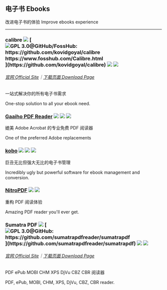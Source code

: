 ## 电子书   Ebooks

改进电子书的体验   Improve ebooks experience

---

### calibre ![](/assets/图片2.png) [![](/assets/open-source-icon.png "GPL 3.0@GitHub/FossHub: https://github.com/kovidgoyal/calibre https://www.fosshub.com/Calibre.html")](https://github.com/kovidgoyal/calibre) ![](/assets/earth-globe.png) ![](/assets/usb.png)

###### [官网 Official Site](http://calibre-ebook.com/)｜[下载页面 Download Page](http://calibre-ebook.com/download)

一站式解决你的所有电子书需求

One-stop solution to all your ebook need.

### [Gaaiho PDF Reader](http://pdf.gaaiho.com/index.php) ![](/assets/图片2.png) ![](/assets/earth-globe.png) ![](/assets/multi_platform.png)

媲美 Adobe Acrobat 的专业免费 PDF 阅读器

One of the preferred Adobe replacements

### [kobo](https://www.kobo.com/desktop) ![](/assets/图片2.png) ![](/assets/open-source-icon.png) ![](/assets/earth-globe.png)

巨丑无比但强大无比的电子书管理

Incredibly ugly but powerful software for ebook management and conversion.

### [NitroPDF](https://www.gonitro.com/pdf-reader) ![](/assets/图片2.png) ![](/assets/earth-globe.png)

重构 PDF 阅读体验

Amazing PDF reader you'll ever get.

### Sumatra PDF ![](/assets/图片2.png) [![](/assets/open-source-icon.png "GPL 3.0@GitHub: https://github.com/sumatrapdfreader/sumatrapdf")](https://github.com/sumatrapdfreader/sumatrapdf) ![](/assets/earth-globe.png) ![](/assets/usb.png)

###### [官网 Official Site](http://www.sumatrapdfreader.org/free-pdf-reader.html)｜[下载页面 Download Page](http://www.sumatrapdfreader.org/download-free-pdf-viewer.html)

PDF ePub MOBI CHM XPS DjVu CBZ CBR 阅读器

PDF, ePub, MOBI, CHM, XPS, DjVu, CBZ, CBR reader.

